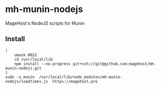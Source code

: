 # mh-munin-nodejs
MageHost's NodeJS scripts for Munin

## Install
```
(
    umask 0022
    cd /usr/local/lib
    npm install --no-progress git+ssh://git@github.com:magehost/mh-munin-nodejs.git
)
sudo -u munin  /usr/local/lib/node_modules/mh-munin-nodejs/loadtimes.js  https://magehost.pro
```
